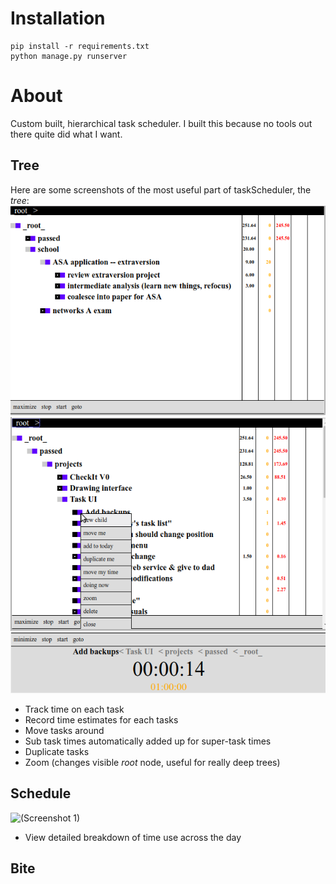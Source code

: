 # Installation

```
pip install -r requirements.txt
python manage.py runserver
```

# About

Custom built, hierarchical task scheduler.
I built this because no tools out there quite did what I want.

## Tree

Here are some screenshots of the most useful part of taskScheduler, the _tree_:
![(Screenshot 1)](/screenshots/tree/1.png?raw=true)
![(Screenshot 2)](/screenshots/tree/2.png?raw=true)
![(Screenshot 3)](/screenshots/tree/3.png?raw=true)

* Track time on each task
* Record time estimates for each tasks
* Move tasks around
* Sub task times automatically added up for super-task times
* Duplicate tasks
* Zoom (changes visible _root_ node, useful for really deep trees)

## Schedule
![(Screenshot 1)](/screenshots/schedule/1.png?raw=true)

* View detailed breakdown of time use across the day

## Bite
